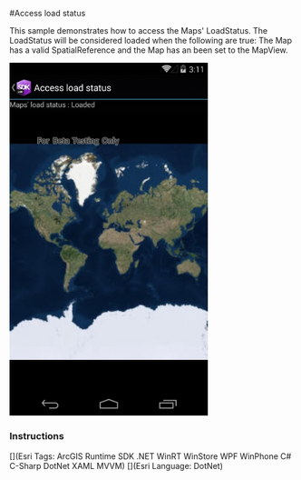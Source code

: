 #Access load status

This sample demonstrates how to access the Maps' LoadStatus. The LoadStatus will be considered loaded when the following are true: The Map has a valid SpatialReference and the Map has an been set to the MapView.

<img src="AccessLoadStatus.jpg" width="350"/>

### Instructions



[](Esri Tags: ArcGIS Runtime SDK .NET WinRT WinStore WPF WinPhone C# C-Sharp DotNet XAML MVVM)
[](Esri Language: DotNet)
